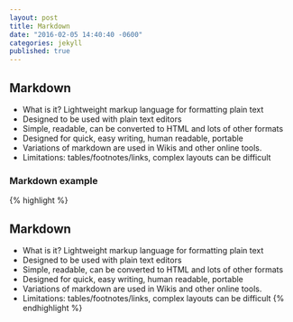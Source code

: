 ```yaml
---
layout: post
title: Markdown
date: "2016-02-05 14:40:40 -0600"
categories: jekyll
published: true
---
```



## Markdown

* What is it? Lightweight markup language for formatting plain text
* Designed to be used with plain text editors
* Simple, readable, can be converted to HTML and lots of other formats
* Designed for quick, easy writing, human readable, portable
* Variations of markdown are used in Wikis and other online tools.
* Limitations: tables/footnotes/links, complex layouts can be difficult

### Markdown example

{% highlight %}
## Markdown

* What is it? Lightweight markup language for formatting plain text
* Designed to be used with plain text editors
* Simple, readable, can be converted to HTML and lots of other formats
* Designed for quick, easy writing, human readable, portable
* Variations of markdown are used in Wikis and other online tools.
* Limitations: tables/footnotes/links, complex layouts can be difficult
{% endhighlight %}
